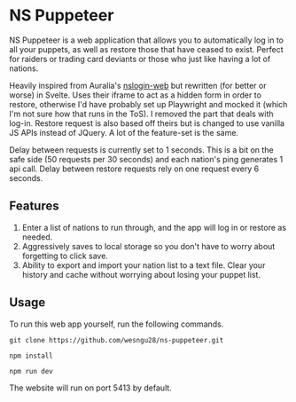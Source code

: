 # NS Puppeteer
NS Puppeteer is a web application that allows you to automatically log in to all your puppets, as well as restore those that have ceased to exist. Perfect for raiders or trading card deviants or those who just like having a lot of nations.

Heavily inspired from Auralia's [nslogin-web](https://github.com/auralia/nslogin-web) but rewritten (for better or worse) in Svelte. Uses their iframe to act as a hidden form in order to restore, otherwise I'd have probably set up Playwright and mocked it (which I'm not sure how that runs in the ToS). I removed the part that deals with log-in. Restore request is also based off theirs but is changed to use vanilla JS APIs instead of JQuery. A lot of the feature-set is the same.

Delay between requests is currently set to 1 seconds. This is a bit on the safe side (50 requests per 30 seconds) and each nation's ping generates 1 api call. Delay between restore requests rely on one request every 6 seconds.

## Features
1. Enter a list of nations to run through, and the app will log in or restore as needed.
2. Aggressively saves to local storage so you don't have to worry about forgetting to click save.
3. Ability to export and import your nation list to a text file. Clear your history and cache without worrying about losing your puppet list.

## Usage
To run this web app yourself, run the following commands.
```
git clone https://github.com/wesngu28/ns-puppeteer.git

npm install

npm run dev
```
The website will run on port 5413 by default.
